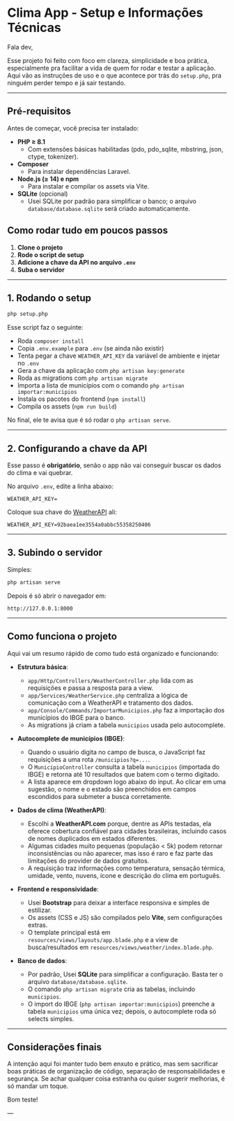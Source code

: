 # Clima App - Setup e Informações Técnicas

Fala dev,

Esse projeto foi feito com foco em clareza, simplicidade e boa prática, especialmente pra facilitar a vida de quem for rodar e testar a aplicação. Aqui vão as instruções de uso e o que acontece por trás do `setup.php`, pra ninguém perder tempo e já sair testando.

---

## Pré-requisitos

Antes de começar, você precisa ter instalado:

- **PHP ≥ 8.1**  
  - Com extensões básicas habilitadas (pdo, pdo_sqlite, mbstring, json, ctype, tokenizer).  
- **Composer**  
  - Para instalar dependências Laravel.  
- **Node.js (≥ 14) e npm**  
  - Para instalar e compilar os assets via Vite.  
- **SQLite** (opcional)  
  - Usei SQLite por padrão para simplificar o banco; o arquivo `database/database.sqlite` será criado automaticamente.  
  


## Como rodar tudo em poucos passos

1. **Clone o projeto**  
2. **Rode o script de setup**  
3. **Adicione a chave da API no arquivo `.env`**  
4. **Suba o servidor**

---

## 1. Rodando o setup

```bash
php setup.php
```

Esse script faz o seguinte:

- Roda `composer install`  
- Copia `.env.example` para `.env` (se ainda não existir)  
- Tenta pegar a chave `WEATHER_API_KEY` da variável de ambiente e injetar no `.env`  
- Gera a chave da aplicação com `php artisan key:generate`  
- Roda as migrations com `php artisan migrate`  
- Importa a lista de municípios com o comando `php artisan importar:municipios`  
- Instala os pacotes do frontend (`npm install`)  
- Compila os assets (`npm run build`)  

No final, ele te avisa que é só rodar o `php artisan serve`.

---

## 2. Configurando a chave da API

Esse passo é **obrigatório**, senão o app não vai conseguir buscar os dados do clima e vai quebrar.

No arquivo `.env`, edite a linha abaixo:

```env
WEATHER_API_KEY=
```

Coloque sua chave do [WeatherAPI](https://www.weatherapi.com/) ali:

```env
WEATHER_API_KEY=92baea1ee3554a0abbc55358250406
```

---

## 3. Subindo o servidor

Simples:

```bash
php artisan serve
```

Depois é só abrir o navegador em:

```
http://127.0.0.1:8000
```

---

## Como funciona o projeto

Aqui vai um resumo rápido de como tudo está organizado e funcionando:

- **Estrutura básica**:  
  - `app/Http/Controllers/WeatherController.php` lida com as requisições e passa a resposta para a view.  
  - `app/Services/WeatherService.php` centraliza a lógica de comunicação com a WeatherAPI e tratamento dos dados.  
  - `app/Console/Commands/ImportarMunicipios.php` faz a importação dos municípios do IBGE para o banco.  
  - As migrations já criam a tabela `municipios` usada pelo autocomplete.

- **Autocomplete de municípios (IBGE)**:  
  - Quando o usuário digita no campo de busca, o JavaScript faz requisições a uma rota `/municipios?q=...`.  
  - O `MunicipioController` consulta a tabela `municipios` (importada do IBGE) e retorna até 10 resultados que batem com o termo digitado.  
  - A lista aparece em dropdown logo abaixo do input. Ao clicar em uma sugestão, o nome e o estado são preenchidos em campos escondidos para submeter a busca corretamente.

- **Dados de clima (WeatherAPI)**:  
  - Escolhi a **WeatherAPI.com** porque, dentre as APIs testadas, ela oferece cobertura confiável para cidades brasileiras, incluindo casos de nomes duplicados em estados diferentes.  
  - Algumas cidades muito pequenas (população < 5k) podem retornar inconsistências ou não aparecer, mas isso é raro e faz parte das limitações do provider de dados gratuitos.  
  - A requisição traz informações como temperatura, sensação térmica, umidade, vento, nuvens, ícone e descrição do clima em português.

- **Frontend e responsividade**:  
  - Usei **Bootstrap** para deixar a interface responsiva e simples de estilizar.  
  - Os assets (CSS e JS) são compilados pelo **Vite**, sem configurações extras.  
  - O template principal está em `resources/views/layouts/app.blade.php` e a view de busca/resultados em `resources/views/weather/index.blade.php`.

- **Banco de dados**:  
  - Por padrão, Usei **SQLite** para simplificar a configuração. Basta ter o arquivo `database/database.sqlite`.  
  - O comando `php artisan migrate` cria as tabelas, incluindo `municipios`.  
  - O import do IBGE (`php artisan importar:municipios`) preenche a tabela `municipios` uma única vez; depois, o autocomplete roda só selects simples.

---

## Considerações finais

A intenção aqui foi manter tudo bem enxuto e prático, mas sem sacrificar boas práticas de organização de código, separação de responsabilidades e segurança. Se achar qualquer coisa estranha ou quiser sugerir melhorias, é só mandar um toque.

Bom teste!

—
